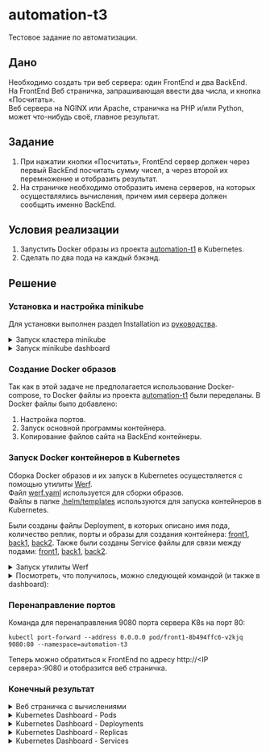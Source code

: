 # automation-t3
Тестовое задание по автоматизации.

## Дано
Необходимо создать три веб сервера: один FrontEnd и два BackEnd.  
На FrontEnd Веб страничка, запрашивающая ввести два числа, и кнопка «Посчитать».  
Веб сервера на NGINX или Apache, страничка на PHP и/или Python, может что-нибудь своё, главное результат.


## Задание
1. При нажатии кнопки «Посчитать», FrontEnd сервер должен через первый BackEnd посчитать сумму чисел, а через второй их перемножение и отобразить результат.
2. На страничке необходимо отобразить имена серверов, на которых осуществлялись вычисления, причем имя сервера должен сообщить именно BackEnd.


## Условия реализации
1. Запустить Docker образы из проекта [automation-t1](https://github.com/fogmorn/automation-t1) в Kubernetes.
2. Сделать по два пода на каждый бэкэнд.

## Решение

### Установка и настройка minikube
Для установки выполнен раздел Installation из [руководства](https://minikube.sigs.k8s.io/docs/start/).
<details><summary>Запуск кластера minikube</summary>
<p>

```Shell
azureuser@s01:~$ minikube start --driver=docker --insecure-registry registry.example.com:80                                                       
* minikube v1.24.0 on Ubuntu 20.04                                                                                                               
* Using the docker driver based on user configuration                                                                                             
* Starting control plane node minikube in cluster minikube                                                                                       
* Pulling base image ...                                                                                                                         
* Downloading Kubernetes v1.22.3 preload ...                                                                                                     
    > preloaded-images-k8s-v13-v1...: 501.73 MiB / 501.73 MiB  100.00% 220.58 M                                                                   
    > gcr.io/k8s-minikube/kicbase: 355.78 MiB / 355.78 MiB  100.00% 19.70 MiB p                                                                   
* Creating docker container (CPUs=2, Memory=2200MB) ...                                                                                           
* Preparing Kubernetes v1.22.3 on Docker 20.10.8 ...                                                                                             
  - Generating certificates and keys ...                                                                                                         
  - Booting up control plane ...                                                                                                                 
  - Configuring RBAC rules ...                                                                                                                   
* Verifying Kubernetes components...                                                                                                             
  - Using image gcr.io/k8s-minikube/storage-provisioner:v5
* Enabled addons: default-storageclass, storage-provisioner
* kubectl not found. If you need it, try: 'minikube kubectl -- get pods -A'
* Done! kubectl is now configured to use "minikube" cluster and "default" namespace by default
  
  
azureuser@s01:~$ docker ps
CONTAINER ID   IMAGE                                 COMMAND                  CREATED         STATUS         PORTS                    NAMES
4599e8f307fa   gcr.io/k8s-minikube/kicbase:v0.0.28   "/usr/local/bin/entr…"   2 minutes ago   Up 2 minutes   127.0.0.1:49157->22/tcp, 127.0.0.1:49156->2376/tcp, 127.0.0.1:49155->5000/tcp, 127.0.0.1:49154->8443/tcp, 127.0.0.1:49153->32443/tcp   minikube

```

</p>
</details>

<details><summary>Запуск minikube dashboard</summary>
<p>

```Shell
minikube dashboard
# Port forwarding from local pc to remote with minikube dashboard
ssh -f -N -L 46041:localhost:46041 azureuser@137.135.200.175
```

</p>
</details>

### Создание Docker образов
Так как в этой задаче не предполагается использование Docker-compose, то Docker файлы из проекта [automation-t1](https://github.com/fogmorn/automation-t1) были переделаны.
В Docker файлы было добавлено:
1. Настройка портов.
2. Запуск основной программы контейнера.
3. Копирование файлов сайта на BackEnd контейнеры.

### Запуск Docker контейнеров в Kubernetes
Сборка Docker образов и их запуск в Kubernetes осуществляется с помощью утилиты [Werf](https://github.com/werf/werf).  
Файл [werf.yaml](werf.yaml) используется для сборки образов.  
Файлы в папке [.helm/templates](.helm/templates) используются для запуска контейнеров в Kubernetes.

Были созданы файлы Deployment, в которых описано имя пода, количество реплик, порты и образы для создания контейнера:
[front1](.helm/templates/front1-deployment.yaml), [back1](.helm/templates/back1-deployment.yaml), [back2](.helm/templates/back2-deployment.yaml). Также были созданы Service файлы для связи между подами: [front1](.helm/templates/front1-service.yaml), [back1](.helm/templates/back1-service.yaml), [back2](.helm/templates/back2-service.yaml).

<details><summary>Запуск утилиты Werf</summary>
<p>

```Shell
azureuser@s01:~/automation-t3$ werf converge --repo registry.example.com:80/automation-t3                                                          
Version: v1.2.53                                                                                                                                   
Using werf config render file: /tmp/werf-config-render-1990110385
<some lines skipped>
┌ ⛵ image back2                                                                                                                                 
│ ┌ Building stage back2/dockerfile                                                                                                               
│ │ back2/dockerfile  Sending build context to Docker daemon  43.01kB                                                                             
│ │ back2/dockerfile  Step 1/15 : FROM nanoninja/php-fpm:latest                                                                                  
│ │ back2/dockerfile   ---> 975daeead3d0                                                                                                         
│ │ back2/dockerfile  Step 2/15 : COPY ./back2/php-fpm.conf /usr/local/etc/                                                                       
│ │ back2/dockerfile   ---> Using cache
│ │ back2/dockerfile   ---> 8743ee13e16c
│ │ back2/dockerfile  Step 3/15 : COPY ./back2/site.conf /usr/local/etc/php-fpm.d/
│ │ back2/dockerfile   ---> Using cache
│ │ back2/dockerfile   ---> b161497edabb
│ │ back2/dockerfile  Step 4/15 : COPY ./site_static/multiply.php /var/www/html/site/
<some lines skipped>
│ │ ┌ Store stage into registry.example.com:80/automation-t3
│ │ └ Store stage into registry.example.com:80/automation-t3 (0.60 seconds)
│ ├ Info
│ │      name: registry.example.com:80/automation-t3:e6d15dc6b103b7be825f307dcf6f870b74d199d2a73176d04aa91950-1641665715991
│ │        id: 715ab520d3ec
│ │   created: 2022-01-08 18:15:15 +0000 UTC
│ │      size: 230.9 MiB
│ └ Building stage back2/dockerfile (33.49 seconds)
└ ⛵ image back2 (34.11 seconds)
<some lines skipped>
┌ Waiting for release resources to become ready                                                                                                   
│ ┌ Status progress                                                                                                                               
│ │ DEPLOYMENT                                                                        REPLICAS       AVAILABLE        UP-TO-DATE                 
│ │ back1                                                                             2/2            1                2                           
│ │ │   POD                            READY      RESTARTS       STATUS               ---                                                         
│ │ ├── 857d8cc657-5nz4x               0/1        0              ContainerCreating    Waiting for: available 1->2                                 
│ │ └── 857d8cc657-mkxl4               1/1        0              Running                                                                         
│ │ back2                                                                             2/2            2                2                           
│ │ │   POD                            READY      RESTARTS       STATUS                                                                           
│ │ ├── 57bb69b58f-kccpn               1/1        0              Running                                                                         
│ │ └── 57bb69b58f-shs9d               1/1        0              Running                                                                         
│ │ front1                                                                            1/1            0                1                           
│ │ │   POD                            READY      RESTARTS       STATUS               ---                                                         
│ │ └── 5b956ff4c5-8jzkb               0/1        0              ContainerCreating    Waiting for: available 0->1                                 
│ └ Status progress                                                                                                                               
│                                                                                                                                                 
│ ┌ Status progress                                                                                                                               
│ │ DEPLOYMENT                                                                        REPLICAS       AVAILABLE        UP-TO-DATE                 
│ │ back1                                                                             2/2            1->2             2                           
│ │ │   POD                            READY      RESTARTS       STATUS                                                                           
│ │ ├── 857d8cc657-5nz4x               1/1        0              ContainerCreating                                                               
│ │ │                                                            -> Running                                                                       
│ │ └── 857d8cc657-mkxl4               1/1        0              Running                                                                         
│ │ back2                                                                             2/2            2                2                           
│ │ │   POD                            READY      RESTARTS       STATUS                                                                          
│ │ ├── 57bb69b58f-kccpn               1/1        0              Running                                                                         
│ │ └── 57bb69b58f-shs9d               1/1        0              Running                                                                         
│ │ front1                                                                            1/1            0->1             1                           
│ │ │   POD                            READY      RESTARTS       STATUS                                                                           
│ │ └── 5b956ff4c5-8jzkb               1/1        0              ContainerCreating                                                               
│ │                                                              -> Running           
│ └ Status progress
└ Waiting for release resources to become ready (5.13 seconds)

Release "automation-t3" has been upgraded. Happy Helming!
NAME: automation-t3
LAST DEPLOYED: Sat Jan  8 17:02:38 2022
NAMESPACE: automation-t3
STATUS: deployed
REVISION: 3
TEST SUITE: None
Running time 7.02 seconds
```

</p>
</details>

<details><summary>Посмотреть, что получилось, можно следующей командой (и также в dashboard):</summary>
<p>

```Shell
azureuser@s01:~$ kubectl get all -n automation-t3                                                                                                  
NAME                          READY   STATUS    RESTARTS   AGE
pod/back1-857d8cc657-5nz4x    1/1     Running   0          22s                                                                                   
pod/back1-857d8cc657-mkxl4    1/1     Running   0          22s                                                                                   
pod/back2-57bb69b58f-kccpn    1/1     Running   0          22s                                                                                   
pod/back2-57bb69b58f-shs9d    1/1     Running   0          22s                                                                                   
pod/front1-5b956ff4c5-8jzkb   1/1     Running   0          21s                                                                                   
  
NAME             TYPE        CLUSTER-IP       EXTERNAL-IP   PORT(S)    AGE
service/back1    ClusterIP   10.110.189.203   <none>        9000/TCP   22s
service/back2    ClusterIP   10.97.9.129      <none>        9001/TCP   22s
service/front1   ClusterIP   10.104.231.86    <none>        80/TCP     22s
                                                                                                                                                 
NAME                     READY   UP-TO-DATE   AVAILABLE   AGE                                                                                     
deployment.apps/back1    2/2     2            2           22s                                                                                     
deployment.apps/back2    2/2     2            2           22s                                                                                     
deployment.apps/front1   1/1     1            1           22s            
                                                                         
NAME                                DESIRED   CURRENT   READY   AGE
replicaset.apps/back1-857d8cc657    2         2         2       22s                                                                               
replicaset.apps/back2-57bb69b58f    2         2         2       22s
replicaset.apps/front1-5b956ff4c5   1         1         1       22s
```

</p>
</details>

### Перенаправление портов
Команда для перенаправления 9080 порта сервера K8s на порт 80: 
```Shell
kubectl port-forward --address 0.0.0.0 pod/front1-8b494ffc6-v2kjq 9080:80 --namespace=automation-t3
```

Теперь можно обратиться к FrontEnd по адресу http://<IP сервера>:9080 и отобразится веб страничка.

### Конечный результат
<details><summary>Веб страничка с вычислениями</summary>
  <img src="https://user-images.githubusercontent.com/49227124/147834396-0899b37f-9d1d-4a3b-935b-aebc7b9ff000.png" alt="Web_page_automation-t3"/>
</details>

<details><summary>Kubernetes Dashboard - Pods</summary>
  <img src="https://user-images.githubusercontent.com/49227124/147834489-67fda385-4331-4a74-94ca-d28874050506.png" alt="K8s_pods_list"/>
</details>

<details><summary>Kubernetes Dashboard - Deployments</summary>
  <img src="https://user-images.githubusercontent.com/49227124/147834480-7c8bc534-2f39-496a-be22-50238a7c1e41.png" alt="K8s_deployments_list"/>
</details>

<details><summary>Kubernetes Dashboard - Replicas</summary>
  <img src="https://user-images.githubusercontent.com/49227124/147834470-6769dcd5-912b-410f-8f94-c5300fb2e6bf.png" alt="K8s_replicas_list"/>
</details>


<details><summary>Kubernetes Dashboard - Services</summary>
  <img src="https://user-images.githubusercontent.com/49227124/147834463-9848f485-15c6-4bbf-87ef-7250144d4737.png" alt="K8s_services_list"/>
</details>
